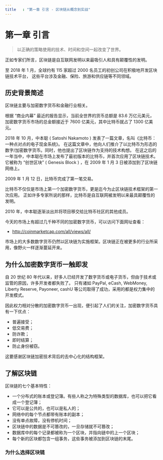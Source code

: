 ```yaml
---
title   : "第一章 引言 - 区块链从概念到实战"
---
```


第一章 引言
=========

> 以正确的策略使用的技术、时间和空间一起改变了世界。

正如专家们所言，区块链是自互联网发明以来最吸引人和具有颠覆性的发明。

至 2018 年 1 月，全球约有 115 家超过 2000 名员工的初创公司在积极地开发区块链技术平台，
这些平台涉及金融、保险、旅游和供应链等不同领域。

## 历史背景简述

区块链主要与加密数字货币和金融行业相关。

根据 “商业内幕” 最近的报告显示，当前全世界的货币总额是 83.6 万亿元美元，
加密数字货币市场的总金额接近于 7600 亿美元，其中比特币就占了 1300 亿美元。

2018 年 10 月，中本聪 ( Satoshi Nakamoto ) 发表了一篇文章，名叫《比特币：一种点对点的电子现金系统》。
在这篇文章中，他向人们推介了以比特币为形态的数字/加密数字货币。同时，他也提出了区块链作为支持的技术构想。
在这之后的一年当中，中本聪在市场上发布了最初版本的比特币，并首次应用了区块链技术。
它被称为 “创世区块” ( Genesis Block ) ，在 2009 年 1 月 3 日被添加到了区块链网络上。

2009 年 1 月 12 日，比特币完成了第一笔交易。

比特币不仅仅是市场上第一个加密数字货币，更是迄今为止区块链技术框架的第一次应用。
正如许多专家所说的那样，比特币是自互联网被发明以来最具颠覆性的发明。

2010 年，中本聪逐渐淡出并将项目移交给比特币社区的其他成员。

今天的市场上有超过几千种不同的加密数字货币，可以访问下面网址查看：

- <http://coinmarketcap.com/all/views/all/>

市场上的大多数数字货币仍然以区块链为实施框架。区块链正在被更多的行业所采用，像野火一样逐渐蔓延开来。

## 为什么加密数字货币一触即发

自 20 世纪 80 年代以来，好多人已经开发了数字货币或电子货币，但由于技术或监管的原因，许多开发者都失败了。
只有诸如 PayPal, eCash, WebMoney, Liberty Reserve, Payoneer, cashU 等公司取得了成功，采用的都是权力集中的开发模式。

因此权力相对分散的加密数字货币一出现，便引起了人们的关注，加密数字货币具有一下优点：

- 普遍接受；
- 低交易费；
- 防诈欺；
- 即时结算；
- 防止身份被窃。

这要感谢区块链加密技术背后的去中心化的结构框架。

## 了解区块链

区块链的七个基本特性：

- 一个分布式的账本或登记簿。有些人称之为特殊类型的数据库，也可以把它看成一个登记簿；
- 它可以是公共的，也可以是私人的；
- 网络中的每个节点都带有账本的副本；
- 没有单点故障，没有停机时间；
- 区块链中的数据是不可篡改的，一旦存储就不可篡改；
- 数据库中的每个记录都被称为一个区块，并指向链中的上一个区块；
- 每个新的区块都包含一组事务，这些事务被添加到区块链的末尾。

### 为什么选择区块链



